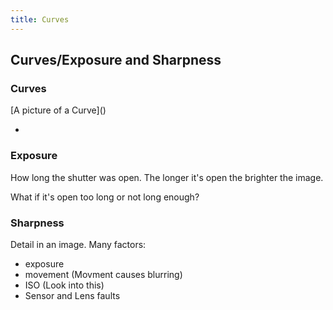 ```yaml
---
title: Curves
---
```


<h2>Curves/Exposure and Sharpness</h2>

<h3>Curves</h3>
[A picture of a Curve]()

* 

<h3>Exposure</h3>

How long the shutter was open. The longer it's open the brighter the image.

What if it's open too long or not long enough?

<h3>Sharpness</h3>

Detail in an image. Many factors:

* exposure
* movement (Movment causes blurring)
* ISO (Look into this)
* Sensor and Lens faults
